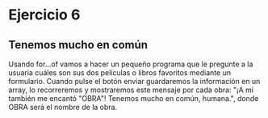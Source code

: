 # Ejercicio 6

## Tenemos mucho en común

Usando for...of vamos a hacer un pequeño programa que le pregunte a la usuaria cuáles son sus dos películas o libros favoritos mediante un formulario. Cuando pulse el botón enviar guardaremos la información en un array, lo recorreremos y mostraremos este mensaje por cada obra: "¡A mí también me encantó "OBRA"! Tenemos mucho en común, humana.", donde OBRA será el nombre de la obra.
